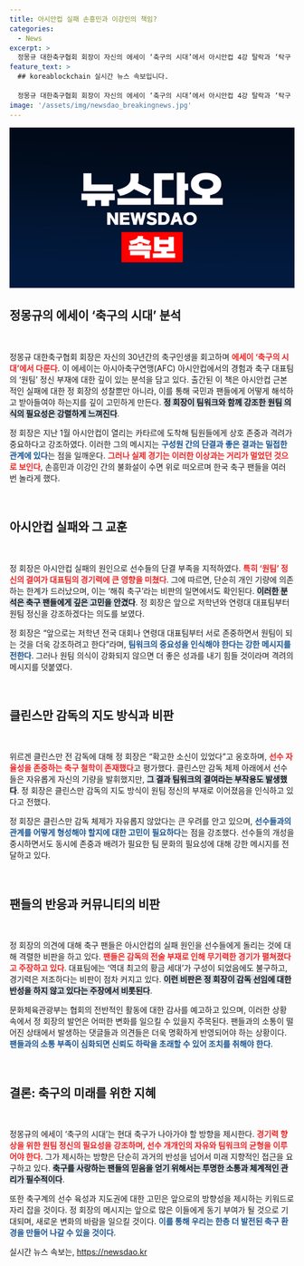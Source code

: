 ```yaml
---
title: 아시안컵 실패 손흥민과 이강인의 책임?
categories:
  - News
excerpt: >
  정몽규 대한축구협회 회장이 자신의 에세이 ‘축구의 시대’에서 아시안컵 4강 탈락과 ‘탁구 게이트’ 논란을 조명했다. 그는 선수들의 원팀 정신 부재를 꼬집으며, 전 감독 클린스만의 스타일도 함께 비판했다. 책의 내용은 현재 대표팀에 큰 시사점을 남길 예정이다.
feature_text: >
  ## koreablockchain 실시간 뉴스 속보입니다.

  정몽규 대한축구협회 회장이 자신의 에세이 ‘축구의 시대’에서 아시안컵 4강 탈락과 ‘탁구 게이트’ 논란을 조명했다. 그는 선수들의 원팀 정신 부재를 꼬집으며, 전 감독 클린스만의 스타일도 함께 비판했다. 책의 내용은 현재 대표팀에 큰 시사점을 남길 예정이다.
image: '/assets/img/newsdao_breakingnews.jpg'
---
```


<p><img src="/assets/img/newsdao_breakingnews.jpg" alt="koreablockchain 속보" /></p>

<h2 data-ke-size="size26">정몽규의 에세이 ‘축구의 시대’ 분석</h2>

<p data-ke-size="size16">&nbsp;</p>

<p>정몽규 대한축구협회 회장은 자신의 30년간의 축구인생을 회고하며 <b><span style="color: #ee2323;">에세이 ‘축구의 시대’에서 다룬다</span></b>. 이 에세이는 아시아축구연맹(AFC) 아시안컵에서의 경험과 축구 대표팀의 ‘원팀’ 정신 부재에 대한 깊이 있는 분석을 담고 있다. 출간된 이 책은 아시안컵 근본적인 실패에 대한 정 회장의 성찰뿐만 아니라, 이를 통해 국민과 팬들에게 어떻게 해석하고 받아들여야 하는지를 깊이 고민하게 만든다. <b><span style="background-color: #21538527;">정 회장이 팀워크와 함께 강조한 원팀 의식의 필요성은 강렬하게 느껴진다</span></b>.</p>

<p>정 회장은 지난 1월 아시안컵이 열리는 카타르에 도착해 팀원들에게 상호 존중과 격려가 중요하다고 강조하였다. 이러한 그의 메시지는 <b><span style="color: #1a5490;">구성원 간의 단결과 좋은 결과는 밀접한 관계에 있다</span></b>는 점을 일깨운다. <b><span style="color: #ee2323;">그러나 실제 경기는 이러한 이상과는 거리가 멀었던 것으로 보인다</span></b>, 손흥민과 이강인 간의 불화설이 수면 위로 떠오르며 한국 축구 팬들을 여러 번 놀라게 했다.</p>

<p data-ke-size="size16">&nbsp;</p>

<h2 data-ke-size="size26">아시안컵 실패와 그 교훈</h2>

<p data-ke-size="size16">&nbsp;</p>

<p>정 회장은 아시안컵 실패의 원인으로 선수들의 단결 부족을 지적하였다. <b><span style="color: #ee2323;">특히 ‘원팀’ 정신의 결여가 대표팀의 경기력에 큰 영향을 미쳤다</span></b>. 그에 따르면, 단순히 개인 기량에 의존하는 한계가 드러났으며, 이는 ‘해줘 축구’라는 비판의 일면에서도 확인된다. <b><span style="background-color: #21538527;">이러한 분석은 축구 팬들에게 깊은 고민을 안겼다</span></b>. 정 회장은 앞으로 저학년와 연령대 대표팀부터 원팀 정신을 강조하겠다는 의도를 보였다.</p>

<p>정 회장은 “앞으로는 저학년 전국 대회나 연령대 대표팀부터 서로 존중하면서 원팀이 되는 것을 더욱 강조하려고 한다”라며, <b><span style="color: #1a5490;">팀워크의 중요성을 인식해야 한다는 강한 메시지를 전한다</span></b>. 그러나 원팀 의식이 강화되지 않으면 더 좋은 성과를 내기 힘들 것이라며 격려의 메시지를 덧붙였다.</p>

<p data-ke-size="size16">&nbsp;</p>

<h2 data-ke-size="size26">클린스만 감독의 지도 방식과 비판</h2>

<p data-ke-size="size16">&nbsp;</p>

<p>위르겐 클린스만 전 감독에 대해 정 회장은 “확고한 소신이 있었다”고 옹호하며, <b><span style="color: #ee2323;">선수 자율성을 존중하는 축구 철학이 존재했다</span></b>고 평가했다. 클린스만 감독 체제 아래에서 선수들은 자유롭게 자신의 기량을 발휘했지만, <b><span style="background-color: #21538527;">그 결과 팀워크의 결여라는 부작용도 발생했다</span></b>. 정 회장은 클린스만 감독의 지도 방식이 원팀 정신의 부재로 이어졌음을 인식하고 있다고 전했다.</p>

<p>정 회장은 클린스만 감독 체제가 자유롭지 않았다는 큰 우려를 안고 있으며, <b><span style="color: #1a5490;">선수들과의 관계를 어떻게 형성해야 할지에 대한 고민이 필요하다</span></b>는 점을 강조했다. 선수들의 개성을 중시하면서도 동시에 존중과 배려가 필요한 팀 문화의 필요성에 대해 강한 메시지를 전달하고 있다.</p>

<p data-ke-size="size16">&nbsp;</p>

<h2 data-ke-size="size26">팬들의 반응과 커뮤니티의 비판</h2>

<p data-ke-size="size16">&nbsp;</p>

<p>정 회장의 의견에 대해 축구 팬들은 아시안컵의 실패 원인을 선수들에게 돌리는 것에 대해 격렬한 비판을 하고 있다. <b><span style="color: #ee2323;">팬들은 감독의 전술 부재로 인해 무기력한 경기가 펼쳐졌다고 주장하고 있다</span></b>. 대표팀에는 ‘역대 최고의 황금 세대’가 구성이 되었음에도 불구하고, 경기력은 저조하다는 비판이 점차 커지고 있다. <b><span style="background-color: #21538527;">이런 비판은 정 회장이 감독 선임에 대한 반성을 하지 않고 있다는 주장에서 비롯된다</span></b>.</p>

<p>문화체육관광부는 협회의 전반적인 활동에 대한 감사를 예고하고 있으며, 이러한 상황 속에서 정 회장의 발언은 어떠한 변화를 일으킬 수 있을지 주목된다. 팬들과의 소통이 떨어진 상태에서 발생하는 댓글들과 의견들은 더욱 명확하게 반영되어야 하는 상황이다. <b><span style="color: #1a5490;">팬들과의 소통 부족이 심화되면 신뢰도 하락을 초래할 수 있어 조치를 취해야 한다</span></b>.</p>

<p data-ke-size="size16">&nbsp;</p>

<h2 data-ke-size="size26">결론: 축구의 미래를 위한 지혜</h2>

<p data-ke-size="size16">&nbsp;</p>

<p>정몽규의 에세이 ‘축구의 시대’는 현대 축구가 나아가야 할 방향을 제시한다. <b><span style="color: #ee2323;">경기력 향상을 위한 원팀 정신의 필요성을 강조하며, 선수 개개인의 자유와 팀워크의 균형을 이루어야 한다</span></b>. 그가 제시하는 방향은 단순히 과거의 반성을 넘어서 미래 지향적인 접근을 요구하고 있다. <b><span style="background-color: #21538527;">축구를 사랑하는 팬들의 믿음을 얻기 위해서는 투명한 소통과 체계적인 관리가 필수적이다</span></b>.</p>

<p>또한 축구계의 선수 육성과 지도권에 대한 고민은 앞으로의 방향성을 제시하는 키워드로 자리 잡을 것이다. 정 회장의 메시지는 앞으로 많은 이들에게 동기 부여가 될 것으로 기대되며, 새로운 변화의 바람을 일으킬 것이다. <b><span style="color: #1a5490;">이를 통해 우리는 한층 더 발전된 축구 환경을 만들어 나갈 수 있을 것이다</span></b>.</p>
실시간 뉴스 속보는, <a href="https://newsdao.kr" rel="dofollow">https://newsdao.kr</a>


